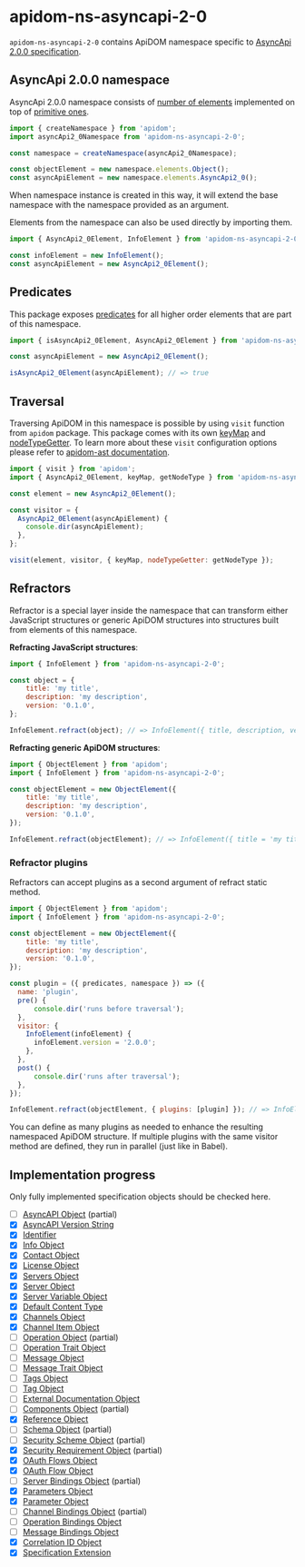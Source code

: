 # apidom-ns-asyncapi-2-0

`apidom-ns-asyncapi-2-0` contains ApiDOM namespace specific to [AsyncApi 2.0.0 specification](https://github.com/asyncapi/spec/blob/master/spec/asyncapi.md).

## AsyncApi 2.0.0 namespace

AsyncApi 2.0.0 namespace consists of [number of elements](https://github.com/swagger-api/apidom/tree/master/apidom/packages/apidom-ns-asyncapi-2-0/src/elements) implemented on top
of [primitive ones](https://github.com/refractproject/minim/tree/master/lib/primitives).

```js
import { createNamespace } from 'apidom';
import asyncApi2_0Namespace from 'apidom-ns-asyncapi-2-0';

const namespace = createNamespace(asyncApi2_0Namespace);

const objectElement = new namespace.elements.Object();
const asyncApiElement = new namespace.elements.AsyncApi2_0();
```

When namespace instance is created in this way, it will extend the base namespace
with the namespace provided as an argument.

Elements from the namespace can also be used directly by importing them.

```js
import { AsyncApi2_0Element, InfoElement } from 'apidom-ns-asyncapi-2-0';

const infoElement = new InfoElement();
const asyncApiElement = new AsyncApi2_0Element();
```

## Predicates

This package exposes [predicates](https://github.com/swagger-api/apidom/blob/master/apidom/packages/apidom-ns-asyncapi-2-0/src/predicates.ts)
for all higher order elements that are part of this namespace.

```js
import { isAsyncApi2_0Element, AsyncApi2_0Element } from 'apidom-ns-asyncapi-2-0';

const asyncApiElement = new AsyncApi2_0Element();

isAsyncApi2_0Element(asyncApiElement); // => true
```

## Traversal

Traversing ApiDOM in this namespace is possible by using `visit` function from `apidom` package.
This package comes with its own [keyMap](https://github.com/swagger-api/apidom/blob/master/apidom/packages/apidom-ns-asyncapi-2-0/src/traversal/visitor.ts#L11) and [nodeTypeGetter](https://github.com/swagger-api/apidom/blob/master/apidom/packages/apidom-ns-asyncapi-2-0/src/traversal/visitor.ts#L4).
To learn more about these `visit` configuration options please refer to [apidom-ast documentation](https://github.com/swagger-api/apidom/blob/master/apidom/packages/apidom-ast/README.md#visit).

```js
import { visit } from 'apidom';
import { AsyncApi2_0Element, keyMap, getNodeType } from 'apidom-ns-asyncapi-2-0';

const element = new AsyncApi2_0Element();

const visitor = {
  AsyncApi2_0Element(asyncApiElement) {
    console.dir(asyncApiElement);
  },
};

visit(element, visitor, { keyMap, nodeTypeGetter: getNodeType });
```

## Refractors

Refractor is a special layer inside the namespace that can transform either JavaScript structures
or generic ApiDOM structures into structures built from elements of this namespace.

**Refracting JavaScript structures**:

```js
import { InfoElement } from 'apidom-ns-asyncapi-2-0';

const object = {
    title: 'my title',
    description: 'my description',
    version: '0.1.0',
};

InfoElement.refract(object); // => InfoElement({ title, description, version })
```

**Refracting generic ApiDOM structures**:

```js
import { ObjectElement } from 'apidom';
import { InfoElement } from 'apidom-ns-asyncapi-2-0';

const objectElement = new ObjectElement({
    title: 'my title',
    description: 'my description',
    version: '0.1.0',
});

InfoElement.refract(objectElement); // => InfoElement({ title = 'my title', description = 'my description', version = '0.1.0' })
```

### Refractor plugins

Refractors can accept plugins as a second argument of refract static method.

```js
import { ObjectElement } from 'apidom';
import { InfoElement } from 'apidom-ns-asyncapi-2-0';

const objectElement = new ObjectElement({
    title: 'my title',
    description: 'my description',
    version: '0.1.0',
});

const plugin = ({ predicates, namespace }) => ({
  name: 'plugin',
  pre() {
      console.dir('runs before traversal');
  },
  visitor: {
    InfoElement(infoElement) {
      infoElement.version = '2.0.0';
    },
  },
  post() {
      console.dir('runs after traversal');
  },
});

InfoElement.refract(objectElement, { plugins: [plugin] }); // => InfoElement({ title = 'my title', description = 'my description', version = '2.0.0' })
```

You can define as many plugins as needed to enhance the resulting namespaced ApiDOM structure.
If multiple plugins with the same visitor method are defined, they run in parallel (just like in Babel).

## Implementation progress

Only fully implemented specification objects should be checked here.

- [ ] [AsyncAPI Object](https://github.com/asyncapi/spec/blob/master/spec/asyncapi.md#A2SObject) (partial)
- [x] [AsyncAPI Version String](https://github.com/asyncapi/spec/blob/master/spec/asyncapi.md#A2SVersionString)
- [x] [Identifier](https://github.com/asyncapi/spec/blob/master/spec/asyncapi.md#A2SIdString)
- [x] [Info Object](https://github.com/asyncapi/spec/blob/master/spec/asyncapi.md#A2SIdString)
- [x] [Contact Object](https://github.com/asyncapi/spec/blob/master/spec/asyncapi.md#contactObject)
- [x] [License Object](https://github.com/asyncapi/spec/blob/master/spec/asyncapi.md#license-object)
- [x] [Servers Object](https://github.com/asyncapi/spec/blob/master/spec/asyncapi.md#serversObject)
- [x] [Server Object](https://github.com/asyncapi/spec/blob/master/spec/asyncapi.md#serverObject)
- [x] [Server Variable Object](https://github.com/asyncapi/spec/blob/master/spec/asyncapi.md#serverVariableObject)
- [x] [Default Content Type](https://github.com/asyncapi/spec/blob/master/spec/asyncapi.md#defaultContentTypeString)
- [x] [Channels Object](https://github.com/asyncapi/spec/blob/master/spec/asyncapi.md#channelsObject)
- [x] [Channel Item Object](https://github.com/asyncapi/spec/blob/master/spec/asyncapi.md#channelItemObject)
- [ ] [Operation Object](https://github.com/asyncapi/spec/blob/master/spec/asyncapi.md#operationObject) (partial)
- [ ] [Operation Trait Object](https://github.com/asyncapi/spec/blob/master/spec/asyncapi.md#operationTraitObject)
- [ ] [Message Object](https://github.com/asyncapi/spec/blob/master/spec/asyncapi.md#messageObject)
- [ ] [Message Trait Object](https://github.com/asyncapi/spec/blob/master/spec/asyncapi.md#messageTraitObject)
- [ ] [Tags Object](https://github.com/asyncapi/spec/blob/master/spec/asyncapi.md#tagsObject)
- [ ] [Tag Object](https://github.com/asyncapi/spec/blob/master/spec/asyncapi.md#tag-object)
- [ ] [External Documentation Object](https://github.com/asyncapi/spec/blob/master/spec/asyncapi.md#externalDocumentationObject)
- [ ] [Components Object](https://github.com/asyncapi/spec/blob/master/spec/asyncapi.md#componentsObject) (partial)
- [x] [Reference Object](https://github.com/asyncapi/spec/blob/master/spec/asyncapi.md#referenceObject)
- [ ] [Schema Object](https://github.com/asyncapi/spec/blob/master/spec/asyncapi.md#schemaObject) (partial)
- [ ] [Security Scheme Object](https://github.com/asyncapi/spec/blob/master/spec/asyncapi.md#securitySchemeObject) (partial)
- [x] [Security Requirement Object](https://github.com/asyncapi/spec/blob/master/spec/asyncapi.md#security-requirement-object) (partial)
- [x] [OAuth Flows Object](https://github.com/asyncapi/spec/blob/master/spec/asyncapi.md#oauth-flows-object)
- [x] [OAuth Flow Object](https://github.com/asyncapi/spec/blob/master/spec/asyncapi.md#oauth-flow-object)
- [ ] [Server Bindings Object](https://github.com/asyncapi/spec/blob/master/spec/asyncapi.md#serverBindingsObject) (partial)
- [x] [Parameters Object](https://github.com/asyncapi/spec/blob/master/spec/asyncapi.md#parametersObject)
- [x] [Parameter Object](https://github.com/asyncapi/spec/blob/master/spec/asyncapi.md#parameterObject)
- [ ] [Channel Bindings Object](https://github.com/asyncapi/spec/blob/master/spec/asyncapi.md#channel-bindings-object) (partial)
- [ ] [Operation Bindings Object](https://github.com/asyncapi/spec/blob/master/spec/asyncapi.md#operation-bindings-object)
- [ ] [Message Bindings Object](https://github.com/asyncapi/spec/blob/master/spec/asyncapi.md#messageBindingsObject)
- [x] [Correlation ID Object](https://github.com/asyncapi/spec/blob/master/spec/asyncapi.md#correlationIdObject)
- [x] [Specification Extension](https://github.com/asyncapi/spec/blob/master/spec/asyncapi.md#specificationExtensions)
